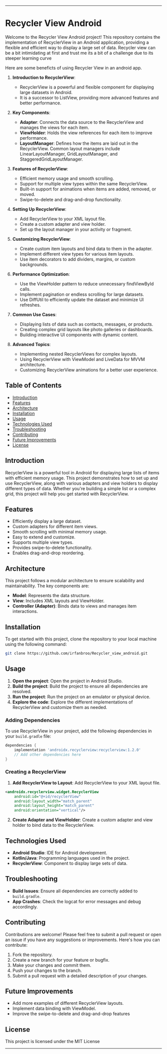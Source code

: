 
---

# Recycler View Android

Welcome to the Recycler View Android project! This repository contains the implementation of RecyclerView in an Android application, providing a flexible and efficient way to display a large set of data.
Recycler view can be a bit intimidating at first and trust me its a bit of a challenge due to its steeper learning curve 


Here are some beneficts of using Recycler View in an android app.

1. **Introduction to RecyclerView**:
   - RecyclerView is a powerful and flexible component for displaying large datasets in Android.
   - It is a successor to ListView, providing more advanced features and better performance.

2. **Key Components**:
   - **Adapter**: Connects the data source to the RecyclerView and manages the views for each item.
   - **ViewHolder**: Holds the view references for each item to improve performance.
   - **LayoutManager**: Defines how the items are laid out in the RecyclerView. Common layout managers include LinearLayoutManager, GridLayoutManager, and StaggeredGridLayoutManager.

3. **Features of RecyclerView**:
   - Efficient memory usage and smooth scrolling.
   - Support for multiple view types within the same RecyclerView.
   - Built-in support for animations when items are added, removed, or moved.
   - Swipe-to-delete and drag-and-drop functionality.

4. **Setting Up RecyclerView**:
   - Add RecyclerView to your XML layout file.
   - Create a custom adapter and view holder.
   - Set up the layout manager in your activity or fragment.

5. **Customizing RecyclerView**:
   - Create custom item layouts and bind data to them in the adapter.
   - Implement different view types for various item layouts.
   - Use item decorators to add dividers, margins, or custom backgrounds.

6. **Performance Optimization**:
   - Use the ViewHolder pattern to reduce unnecessary findViewById calls.
   - Implement pagination or endless scrolling for large datasets.
   - Use DiffUtil to efficiently update the dataset and minimize UI refreshes.

7. **Common Use Cases**:
   - Displaying lists of data such as contacts, messages, or products.
   - Creating complex grid layouts like photo galleries or dashboards.
   - Building interactive UI components with dynamic content.

8. **Advanced Topics**:
   - Implementing nested RecyclerViews for complex layouts.
   - Using RecyclerView with ViewModel and LiveData for MVVM architecture.
   - Customizing RecyclerView animations for a better user experience.




## Table of Contents

- [Introduction](#introduction)
- [Features](#features)
- [Architecture](#architecture)
- [Installation](#installation)
- [Usage](#usage)
- [Technologies Used](#technologies-used)
- [Troubleshooting](#troubleshooting)
- [Contributing](#contributing)
- [Future Improvements](#future-improvements)
- [License](#license)

## Introduction

RecyclerView is a powerful tool in Android for displaying large lists of items with efficient memory usage. This project demonstrates how to set up and use RecyclerView, along with various adapters and view holders to display different types of data. Whether you're building a simple list or a complex grid, this project will help you get started with RecyclerView.

## Features

- Efficiently display a large dataset.
- Custom adapters for different item views.
- Smooth scrolling with minimal memory usage.
- Easy to extend and customize.
- Supports multiple view types.
- Provides swipe-to-delete functionality.
- Enables drag-and-drop reordering.

## Architecture

This project follows a modular architecture to ensure scalability and maintainability. The key components are:

- **Model**: Represents the data structure.
- **View**: Includes XML layouts and ViewHolder.
- **Controller (Adapter)**: Binds data to views and manages item interactions.

## Installation

To get started with this project, clone the repository to your local machine using the following command:

```bash
git clone https://github.com/irfanbroo/Recycler_view_android.git
```

## Usage

1. **Open the project**: Open the project in Android Studio.
2. **Build the project**: Build the project to ensure all dependencies are resolved.
3. **Run the project**: Run the project on an emulator or physical device.
4. **Explore the code**: Explore the different implementations of RecyclerView and customize them as needed.

### Adding Dependencies

To use RecyclerView in your project, add the following dependencies in your `build.gradle` file:

```gradle
dependencies {
    implementation 'androidx.recyclerview:recyclerview:1.2.0'
    // Add other dependencies here
}
```

### Creating a RecyclerView

1. **Add RecyclerView to Layout**: Add RecyclerView to your XML layout file.

```xml
<androidx.recyclerview.widget.RecyclerView
    android:id="@+id/recyclerView"
    android:layout_width="match_parent"
    android:layout_height="match_parent"
    android:orientation="vertical"/>
```

2. **Create Adapter and ViewHolder**: Create a custom adapter and view holder to bind data to the RecyclerView.


## Technologies Used

- **Android Studio**: IDE for Android development.
- **Kotlin/Java**: Programming languages used in the project.
- **RecyclerView**: Component to display large sets of data.

## Troubleshooting

- **Build Issues**: Ensure all dependencies are correctly added to `build.gradle`.
- **App Crashes**: Check the logcat for error messages and debug accordingly.

## Contributing

Contributions are welcome! Please feel free to submit a pull request or open an issue if you have any suggestions or improvements. Here's how you can contribute:

1. Fork the repository.
2. Create a new branch for your feature or bugfix.
3. Make your changes and commit them.
4. Push your changes to the branch.
5. Submit a pull request with a detailed description of your changes.

## Future Improvements

- Add more examples of different RecyclerView layouts.
- Implement data binding with ViewModel.
- Improve the swipe-to-delete and drag-and-drop features

## License

This project is licensed under the MIT License 



---
